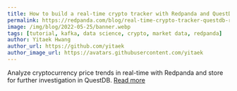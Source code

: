 ```yaml
---
title: How to build a real-time crypto tracker with Redpanda and QuestDB
permalink: https://redpanda.com/blog/real-time-crypto-tracker-questdb-redpanda/
image: /img/blog/2022-05-25/banner.webp
tags: [tutorial, kafka, data science, crypto, market data, redpanda]
author: Yitaek Hwang
author_url: https://github.com/yitaek
author_image_url: https://avatars.githubusercontent.com/yitaek
---
```


Analyze cryptocurrency price trends in real-time with Redpanda and store for further investigation in QuestDB. [Read more](https://redpanda.com/blog/real-time-crypto-tracker-questdb-redpanda/)
